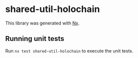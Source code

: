 # shared-util-holochain

This library was generated with [Nx](https://nx.dev).


## Running unit tests

Run `nx test shared-util-holochain` to execute the unit tests.

